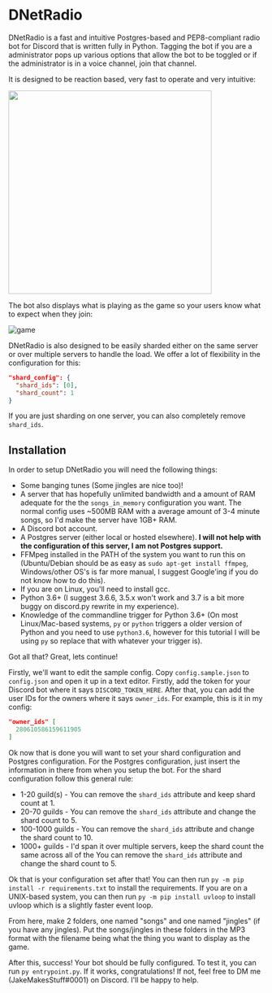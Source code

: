 # DNetRadio
DNetRadio is a fast and intuitive Postgres-based and PEP8-compliant radio bot for Discord that is written fully in Python. Tagging the bot if you are a administrator pops up various options that allow the bot to be toggled or if the administrator is in a voice channel, join that channel.

It is designed to be reaction based, very fast to operate and very intuitive:

<img src="https://some-banned-discord-user.pinged-b1nzy-for.fun/5kxd1.png" height="400">

The bot also displays what is playing as the game so your users know what to expect when they join:

![game](https://some-banned-discord-user.pinged-b1nzy-for.fun/2cr19.png)

DNetRadio is also designed to be easily sharded either on the same server or over multiple servers to handle the load. We offer a lot of flexibility in  the configuration for this:
```json
"shard_config": {
  "shard_ids": [0],
  "shard_count": 1
}
```
If you are just sharding on one server, you can also completely remove `shard_ids`.

## Installation
In order to setup DNetRadio you will need the following things:
- Some banging tunes (Some jingles are nice too)!
- A server that has hopefully unlimited bandwidth and a amount of RAM adequate for the the `songs_in_memory` configuration you want. The normal config uses ~500MB RAM with a average amount of 3-4 minute songs, so I'd make the server have 1GB+ RAM.
- A Discord bot account.
- A Postgres server (either local or hosted elsewhere). **I will not help with the configuration of this server, I am not Postgres support.**
- FFMpeg installed in the PATH of the system you want to run this on (Ubuntu/Debian should be as easy as `sudo apt-get install ffmpeg`, Windows/other OS's is  far more  manual, I suggest Google'ing if you do not know how to do this).
- If you are on Linux, you'll need to install gcc.
- Python 3.6+ (I suggest 3.6.6, 3.5.x won't work and 3.7 is a bit more buggy on discord.py rewrite in my experience).
- Knowledge of the commandline trigger for Python 3.6+ (On most Linux/Mac-based systems, `py` or `python` triggers a older version of Python and you need to use `python3.6`, however for this tutorial I will be using  `py` so replace that with whatever your trigger is).

Got all that? Great, lets continue!

Firstly, we'll want to edit the sample config. Copy `config.sample.json` to `config.json` and open it up in a text editor. Firstly, add the token for your Discord bot where it says `DISCORD_TOKEN_HERE`. After that, you can add the user IDs for the owners where it says `owner_ids`. For example, this is it in my config:

```json
"owner_ids" [
  280610586159611905
]
```

Ok now that is done you will want to set your shard configuration and Postgres configuration. For the Postgres configuration, just insert the information in there from when you setup the bot. For the shard configuration follow this general rule:
- 1-20 guild(s) - You can remove the `shard_ids` attribute and keep shard count at 1.
- 20-70 guilds - You can remove the `shard_ids` attribute and change the shard count to 5.
- 100-1000 guilds - You can remove the `shard_ids` attribute and change the shard count to 10.
- 1000+ guilds - I'd span it over multiple servers, keep the shard count the same across all of the You can remove the `shard_ids` attribute and change the shard count to 5.

Ok that is your configuration set after that! You can then run `py -m pip install -r requirements.txt` to install the requirements. If you are on a UNIX-based system, you can then run `py -m pip install uvloop` to install uvloop which is a slightly faster event loop.

From here, make 2 folders, one named "songs" and one named "jingles" (if you have any jingles). Put the songs/jingles in these folders in the MP3 format with the filename being what the thing you want to display as the game.

After this, success! Your bot should be fully configured. To test it, you can run `py entrypoint.py`. If it works, congratulations! If not, feel free to DM me (JakeMakesStuff#0001) on Discord. I'll be happy to help.
